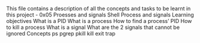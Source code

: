  This file contains a description of all the concepts and tasks to be learnt in this project - 0x05 Proesses and signals
Shell Process and signals
Learning objectives
What is a PID
What is a process
How to find a process’ PID
How to kill a process
What is a signal
What are the 2 signals that cannot be ignored
Concepts
ps
pgrep
pkill
kill
exit
trap
